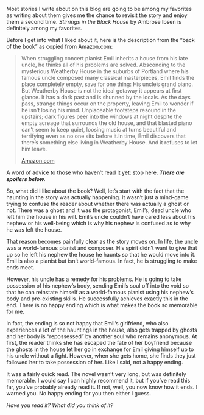 Most stories I write about on this blog are going to be among my favorites as writing about them gives me the chance to revisit the story and enjoy them a second time. *Stirrings in the Black House* by Ambrose Ibsen is definitely among my favorites.

Before I get into what I liked about it, here is the description from the “back of the book” as copied from Amazon.com:

> When struggling concert pianist Emil inherits a house from his late uncle, he thinks all of his problems are solved. Absconding to the mysterious Weatherby House in the suburbs of Portland where his famous uncle composed many classical masterpieces, Emil finds the place completely empty, save for one thing: His uncle’s grand piano. But Weatherby House is not the ideal getaway it appears at first glance. It has a dark past and is shunned by the locals. As the days pass, strange things occur on the property, leaving Emil to wonder if he isn’t losing his mind. Unplaceable footsteps resound in the upstairs; dark figures peer into the windows at night despite the empty acreage that surrounds the old house, and that blasted piano can’t seem to keep quiet, loosing music at turns beautiful and terrifying even as no one sits before it.In time, Emil discovers that there’s something else living in Weatherby House. And it refuses to let him leave.
> 
> [Amazon.com](https://www.amazon.com/-/de/dp/1973189127/ref=tmm_pap_swatch_0?_encoding=UTF8&dib_tag=se&dib=eyJ2IjoiMSJ9.preewYEV4qFqTPV-pf9Mzd3OqmHHo8jwh10d3a_1t1_vFPud9Emb_MDbvjSAFIGsJQBECtIYW_hJnkkRw9ZXMcLFHE7AmHWjcOiOTKL-fPXZzvobAgOZ5opN_AeZfr7eewvMaSH57SCH8trwWp-2BFAIXPj5EA_ZTYj6VJxvVseZAz9-2oIzsasXRoPezZjjDmmLKs5sGYullBLqJLmwPWe-T4xYTHacUD6U0OJVGQE.rpPHekZ0APRlAxEUWAYegNUH2vn0llyWZ_vck7pAn5c&qid=1725374518&sr=8-1)

A word of advice to those who haven’t read it yet: stop here. ***There are spoilers below.***

So, what did I like about the book? Well, let’s start with the fact that the haunting in the story was actually happening. It wasn’t just a mind-game trying to confuse the reader about whether there was actually a ghost or not. There was a ghost and it was the protagonist, Emil’s, dead uncle who left him the house in his will. Emil’s uncle couldn’t have cared less about his nephew or his well-being which is why his nephew is confused as to why he was left the house.

That reason becomes painfully clear as the story moves on. In life, the uncle was a world-famous pianist and composer. His spirit didn’t want to give that up so he left his nephew the house he haunts so that he would move into it. Emil is also a pianist but isn’t world-famous. In fact, he is struggling to make ends meet.

However, his uncle has a remedy for his problems. He is going to take possession of his nephew’s body, sending Emil’s soul off into the void so that he can reinstate himself as a world-famous pianist using his nephew’s body and pre-existing skills. He successfully achieves exactly this in the end. There is no happy ending which is what makes the book so memorable for me.

In fact, the ending is so not happy that Emil’s girlfriend, who also experiences a lot of the hauntings in the house, also gets trapped by ghosts and her body is “repossessed” by another soul who remains anonymous. At first, the reader thinks she has escaped the fate of her boyfriend because the ghosts in the house let her go in exchange for Emil giving himself up to his uncle without a fight. However, when she gets home, she finds they just followed her to take possession of her. Like I said, not a happy ending.

It was a fairly quick read. The novel wasn’t very long, but was definitely memorable. I would say I can highly recommend it, but if you’ve read this far, you’ve probably already read it. If not, well, you now know how it ends. I warned you. No happy ending for you then either I guess.

*Have you read it? What did you think of it?*
